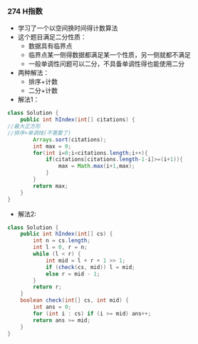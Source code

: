 ### 274 H指数

* 学习了一个以空间换时间得计数算法
* 这个题目满足二分性质：
  * 数据具有临界点
  * 临界点某一侧得数据都满足某一个性质，另一侧就都不满足
  * 一般单调性问题可以二分，不具备单调性得也能使用二分
* 两种解法：
  * 排序+计数
  * 二分+计数
* 解法1：

```java
class Solution {
    public int hIndex(int[] citations) {
//最大正方形
//排序+单调栈(不需要了)
        Arrays.sort(citations);
        int max = 0;
        for(int i=0;i<citations.length;i++){  
            if(citations[citations.length-1-i]>=(i+1)){
                max = Math.max(i+1,max);
            }
        }
        return max;
    }
}
```



* 解法2:

```java
class Solution {
    public int hIndex(int[] cs) {
        int n = cs.length;
        int l = 0, r = n;
        while (l < r) {
            int mid = l + r + 1 >> 1;
            if (check(cs, mid)) l = mid;
            else r = mid - 1;
        }
        return r;
    }
    boolean check(int[] cs, int mid) {
        int ans = 0;
        for (int i : cs) if (i >= mid) ans++;
        return ans >= mid;
    }
}


```


